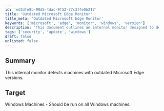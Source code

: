 ```yaml
---
id: 'ed2dfe8b-99d5-4dac-9f52-77c3f4e0b217'
title: 'Outdated Microsoft Edge Monitor'
title_meta: 'Outdated Microsoft Edge Monitor'
keywords: ['microsoft', 'edge', 'monitor', 'windows', 'version']
description: 'This document outlines an internal monitor designed to detect machines running outdated versions of Microsoft Edge. It is intended for use on all Windows machines to ensure that users are utilizing the latest browser updates for security and performance.'
tags: ['security', 'update', 'windows']
draft: false
unlisted: false
---
```


## Summary

This internal monitor detects machines with outdated Microsoft Edge versions.

## Target

Windows Machines - Should be run on all Windows machines.

